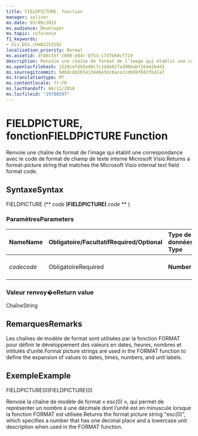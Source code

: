 ```yaml
---
title: FIELDPICTURE, fonction
manager: soliver
ms.date: 03/09/2015
ms.audience: Developer
ms.topic: reference
f1_keywords:
- Vis_DSS.chm82251592
localization_priority: Normal
ms.assetid: df88c55f-c098-dd4c-bf53-c7d7b60cf719
description: Renvoie une chaîne de format de l’image qui établit une correspondance avec le code de format de champ de texte interne Microsoft Visio.
ms.openlocfilehash: 1528cefd65ed0c7c1dde02fa390babf26442b4d3
ms.sourcegitcommit: 9d60cd82b5413446e5bc8ace2cd689f683fb41a7
ms.translationtype: MT
ms.contentlocale: fr-FR
ms.lasthandoff: 06/11/2018
ms.locfileid: "19788597"
---
```

# <a name="fieldpicture-function"></a><span data-ttu-id="6e7c3-103">FIELDPICTURE, fonction</span><span class="sxs-lookup"><span data-stu-id="6e7c3-103">FIELDPICTURE Function</span></span>

<span data-ttu-id="6e7c3-104">Renvoie une chaîne de format de l’image qui établit une correspondance avec le code de format de champ de texte interne Microsoft Visio.</span><span class="sxs-lookup"><span data-stu-id="6e7c3-104">Returns a format-picture string that matches the Microsoft Visio internal text field format code.</span></span>
  
## <a name="syntax"></a><span data-ttu-id="6e7c3-105">Syntaxe</span><span class="sxs-lookup"><span data-stu-id="6e7c3-105">Syntax</span></span>

<span data-ttu-id="6e7c3-106">FIELDPICTURE (** *code* **)</span><span class="sxs-lookup"><span data-stu-id="6e7c3-106">FIELDPICTURE(** *code* ** )</span></span> 
  
### <a name="parameters"></a><span data-ttu-id="6e7c3-107">Paramètres</span><span class="sxs-lookup"><span data-stu-id="6e7c3-107">Parameters</span></span>

|<span data-ttu-id="6e7c3-108">**Name**</span><span class="sxs-lookup"><span data-stu-id="6e7c3-108">**Name**</span></span>|<span data-ttu-id="6e7c3-109">**Obligatoire/Facultatif**</span><span class="sxs-lookup"><span data-stu-id="6e7c3-109">**Required/Optional**</span></span>|<span data-ttu-id="6e7c3-110">**Type de données**</span><span class="sxs-lookup"><span data-stu-id="6e7c3-110">**Data Type**</span></span>|<span data-ttu-id="6e7c3-111">**Description**</span><span class="sxs-lookup"><span data-stu-id="6e7c3-111">**Description**</span></span>|
|:-----|:-----|:-----|:-----|
| <span data-ttu-id="6e7c3-112">_code_</span><span class="sxs-lookup"><span data-stu-id="6e7c3-112">_code_</span></span> <br/> |<span data-ttu-id="6e7c3-113">Obligatoire</span><span class="sxs-lookup"><span data-stu-id="6e7c3-113">Required</span></span>  <br/> |<span data-ttu-id="6e7c3-114">**Number**</span><span class="sxs-lookup"><span data-stu-id="6e7c3-114">**Number**</span></span> <br/> | <span data-ttu-id="6e7c3-115">Code de format de champ de texte.</span><span class="sxs-lookup"><span data-stu-id="6e7c3-115">A text field format code.</span></span>  <br/> |
   
### <a name="return-value"></a><span data-ttu-id="6e7c3-116">Valeur renvoy�e</span><span class="sxs-lookup"><span data-stu-id="6e7c3-116">Return value</span></span>

<span data-ttu-id="6e7c3-117">Chaîne</span><span class="sxs-lookup"><span data-stu-id="6e7c3-117">String</span></span>
  
## <a name="remarks"></a><span data-ttu-id="6e7c3-118">Remarques</span><span class="sxs-lookup"><span data-stu-id="6e7c3-118">Remarks</span></span>

<span data-ttu-id="6e7c3-119">Les chaînes de modèle de format sont utilisées par la fonction FORMAT pour définir le développement des valeurs en dates, heures, nombres et intitulés d’unité.</span><span class="sxs-lookup"><span data-stu-id="6e7c3-119">Format picture strings are used in the FORMAT function to define the expansion of values to dates, times, numbers, and unit labels.</span></span>
  
## <a name="example"></a><span data-ttu-id="6e7c3-120">Exemple</span><span class="sxs-lookup"><span data-stu-id="6e7c3-120">Example</span></span>

<span data-ttu-id="6e7c3-121">FIELDPICTURE(0)</span><span class="sxs-lookup"><span data-stu-id="6e7c3-121">FIELDPICTURE(0)</span></span> 
  
<span data-ttu-id="6e7c3-122">Renvoie la chaîne de modèle de format « esc(0) », qui permet de représenter un nombre à une décimale dont l’unité est en minuscule lorsque la fonction FORMAT est utilisée.</span><span class="sxs-lookup"><span data-stu-id="6e7c3-122">Returns the format picture string "esc(0)", which specifies a number that has one decimal place and a lowercase unit description when used in the FORMAT function.</span></span> 
  

